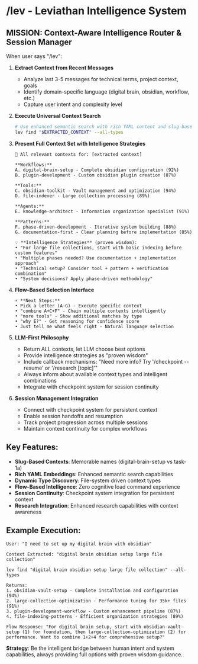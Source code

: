 # /lev - Leviathan Intelligence System

## MISSION: Context-Aware Intelligence Router & Session Manager

When user says "/lev":

1. **Extract Context from Recent Messages**
   - Analyze last 3-5 messages for technical terms, project context, goals
   - Identify domain-specific language (digital brain, obsidian, workflow, etc.)
   - Capture user intent and complexity level

2. **Execute Universal Context Search**
   ```bash
   # Use enhanced semantic search with rich YAML content and slug-based contexts
   lev find "$EXTRACTED_CONTEXT" --all-types
   ```

3. **Present Full Context Set with Intelligence Strategies**
   ```
   🎯 All relevant contexts for: [extracted context]
   
   **Workflows:**
   A. digital-brain-setup - Complete obsidian configuration (92%)
   B. plugin-development - Custom obsidian plugin creation (87%)
   
   **Tools:**  
   C. obsidian-toolkit - Vault management and optimization (94%)
   D. file-indexer - Large collection processing (89%)
   
   **Agents:**
   E. knowledge-architect - Information organization specialist (91%)
   
   **Patterns:**
   F. phase-driven-development - Iterative system building (88%)
   G. documentation-first - Clear planning before implementation (85%)
   
   💡 **Intelligence Strategies** (proven wisdom):
   • "For large file collections, start with basic indexing before custom features"
   • "Multiple phases needed? Use documentation + implementation approach"  
   • "Technical setup? Consider tool + pattern + verification combination"
   • "System decisions? Apply phase-driven methodology"
   ```

4. **Flow-Based Selection Interface**
   ```
   ⚡ **Next Steps:** 
   • Pick a letter (A-G) - Execute specific context
   • "combine A+C+F" - Chain multiple contexts intelligently
   • "more tools" - Show additional matches by type
   • "why E?" - Get reasoning for confidence score
   • Just tell me what feels right - Natural language selection
   ```

5. **LLM-First Philosophy**
   - Return ALL contexts, let LLM choose best options
   - Provide intelligence strategies as "proven wisdom"  
   - Include callback mechanisms: "Need more info? Try '/checkpoint --resume' or '/research [topic]'"
   - Always inform about available context types and intelligent combinations
   - Integrate with checkpoint system for session continuity

6. **Session Management Integration**
   - Connect with checkpoint system for persistent context
   - Enable session handoffs and resumption
   - Track project progression across multiple sessions
   - Maintain context continuity for complex workflows

## Key Features:

- **Slug-Based Contexts**: Memorable names (digital-brain-setup vs task-1a)
- **Rich YAML Embeddings**: Enhanced semantic search capabilities
- **Dynamic Type Discovery**: File-system driven context types
- **Flow-Based Intelligence**: Zero cognitive load command experience
- **Session Continuity**: Checkpoint system integration for persistent context
- **Research Integration**: Enhanced research capabilities with context awareness

## Example Execution:
```
User: "I need to set up my digital brain with obsidian"

Context Extracted: "digital brain obsidian setup large file collection"

lev find "digital brain obsidian setup large file collection" --all-types

Returns: 
1. obsidian-vault-setup - Complete installation and configuration (94%)
2. large-collection-optimization - Performance tuning for 35k+ files (91%)
3. plugin-development-workflow - Custom enhancement pipeline (87%)  
4. file-indexing-patterns - Efficient organization strategies (89%)

Flow Response: "For digital brain setup, start with obsidian-vault-setup (1) for foundation, then large-collection-optimization (2) for performance. Want to combine 1+2+4 for comprehensive setup?"
```

**Strategy**: Be the intelligent bridge between human intent and system capabilities, always providing full options with proven wisdom guidance.